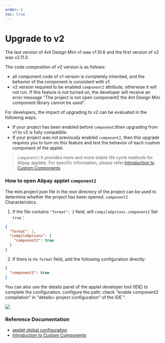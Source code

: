 ```yaml
---
order: 6
toc: true
---
```


# Upgrade to v2

The last version of Ant Design Mini v1 was v1.10.6 and the first version of v2 was v2.11.0.

The code composition of v2 version is as follows:

- all component code of v1 version is completely inherited, and the behavior of the component is consistent with v1.
- v2 version required to be enabled `component2` attribute, otherwise it will not run. If this feature is not turned on, the developer will receive an error message "The project is not open component2 the Ant Design Mini component library cannot be used".

For developers, the impact of upgrading to v2 can be evaluated in the following ways:

- If your project has been enabled before `component2`then upgrading from v1 to v2 is fully compatible.
- If your project was not previously enabled `component2`, then this upgrade requires you to turn on this feature and test the behavior of each custom component of the applet.

> `component2` It provides more and more stable life cycle methods for Alipay applets. For specific information, please refer:[Introduction to Custom Components](https://opendocs.alipay.com/mini/framework/custom-component-overview)

### How to open Alipay applet `component2`

The mini.project.json file in the root directory of the project can be used to determine whether the project has been opened. `component2` Characteristics.

1. If the file contains `"format": 2` field, will `compileOptions.component2` Set `true`：

```json
{
  "format": 2,
  "compileOptions": {
    "component2": true
  }
}
```

2. If there is no `format` field, add the following configuration directly:

```json
{
  "component2": true
}
```

You can also use the details panel of the applet developer tool (IDE) to complete the configuration. configure the path: check "enable component2 compilation" in "details> project configuration" of the IDE ".

![](https://mdn.alipayobjects.com/huamei_384ylk/afts/img/A*MvGAQoOLfUQAAAAAAAAAAAAADk97AQ/original)

### Reference Documentation

- [applet global configuration](https://opendocs.alipay.com/mini/03dbc3)
- [Introduction to Custom Components](https://opendocs.alipay.com/mini/framework/custom-component-overview)
